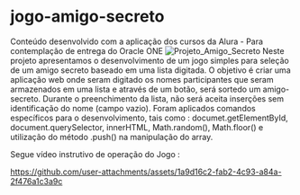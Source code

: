 # jogo-amigo-secreto
Conteúdo desenvolvido com a aplicação dos cursos da Alura - Para contemplação de entrega do Oracle ONE
![Projeto_Amigo_Secreto](https://github.com/user-attachments/assets/846fcae5-57bc-4361-8c59-27ac88242780)
Neste projeto apresentamos o desenvolvimento de um jogo simples para seleção de um amigo secreto baseado em uma lista digitada.
O objetivo é criar uma aplicação web onde seram digitado os nomes participantes que seram armazenados em uma lista e através de um botão, será sortedo um amigo-secreto.
Durante o preenchimento da lista, não será aceita inserções sem identificação do nome (campo vazio).
Foram aplicados comandos específicos para o desenvolvimento, tais como :
documet.getElementById, document.querySelector, innerHTML, Math.random(), Math.floor() e utilização do método .push() na manipulação do array.

Segue vídeo instrutivo de operação do Jogo :

https://github.com/user-attachments/assets/1a9d16c2-fab2-4c93-a84a-2f476a1c3a9c
